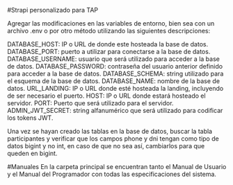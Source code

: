 #Strapi personalizado para TAP

Agregar las modificaciones en las variables de entorno, bien sea con un archivo .env o por otro método utilizando las siguientes descripciones: 

DATABASE_HOST: IP o URL de donde este hosteada la base de datos.
DATABASE_PORT: puerto a utilizar para conectarse a la base de datos.
DATABASE_USERNAME: usuario que será utilizado para acceder a la base de datos.
DATABASE_PASSWORD: contraseña del usuario anterior definido para acceder a la base de datos.
DATABASE_SCHEMA: string utilizado para el esquema de la base de datos.
DATABASE_NAME: nombre de la base de datos.
URL_LANDING: IP o URL donde esté hosteada la landing, incluyendo de ser necesario el puerto.
HOST: IP o URL donde estará hosteado el servidor.
PORT: Puerto que será utilizado para el servidor.
ADMIN_JWT_SECRET: string alfanumérico que será utilizado para codificar los tokens JWT.

Una vez se hayan creado las tablas en la base de datos, buscar la tabla participantes y verificar que los campos phone y dni tengan como tipo de datos bigint y no int, en caso de que no sea así, cambiarlos para que queden en bigint.


#Manuales
En la carpeta principal se encuentran tanto el Manual de Usuario y el Manual del Programador con todas las especificaciones del sistema.
